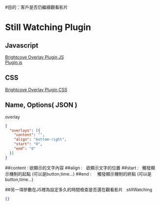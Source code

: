 #目的：客戶是否仍繼續觀看影片
# Still Watching Plugin

## Javascript 
[Brightcove Overlay Plugin JS](//players.brightcove.net/videojs-overlay/1/videojs-overlay.min.js)  
[Plugin.js](https://raw.githubusercontent.com/IXlinfairuser/Brightcove_Plugin/master/stillWatching/plugin.js)  
## CSS
[Brightcove Overlay Plugin CSS](//players.brightcove.net/videojs-overlay/1/videojs-overlay.css)  
## Name, Options( JSON )
overlay
```JSON
{
  "overlays": [{
    "content": "",
    "align": "bottom-right",
    "start": "0",
    "end": "0"
  }]
}
```
##content : 欲顯示的文字內容
##align :   欲顯示文字的位置
##start :   觸發顯示機制的起點  (可以是button,time...)
##end :     觸發顯示機制的終點  (可以是button,time...)

##另一項參數在JS裡為設定多久的時間檢查是否還在觀看影片   
stillWatching
```JSON
{}
```
